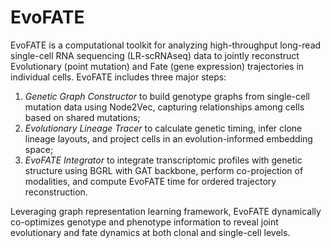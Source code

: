 # EvoFATE

EvoFATE is a computational toolkit for analyzing high-throughput long-read single-cell RNA sequencing (LR-scRNAseq) data to jointly reconstruct Evolutionary (point mutation) and Fate (gene expression) trajectories in individual cells. EvoFATE includes three major steps:
1. *Genetic Graph Constructor* to build genotype graphs from single-cell mutation data using Node2Vec, capturing relationships among cells based on shared mutations;
2. *Evolutionary Lineage Tracer* to calculate genetic timing, infer clone lineage layouts, and project cells in an evolution-informed embedding space;
3. *EvoFATE Integrator* to integrate transcriptomic profiles with genetic structure using BGRL with GAT backbone, perform co-projection of modalities, and compute EvoFATE time for ordered trajectory reconstruction.
   
Leveraging graph representation learning framework, EvoFATE dynamically co-optimizes genotype and phenotype information to reveal joint evolutionary and fate dynamics at both clonal and single-cell levels.

